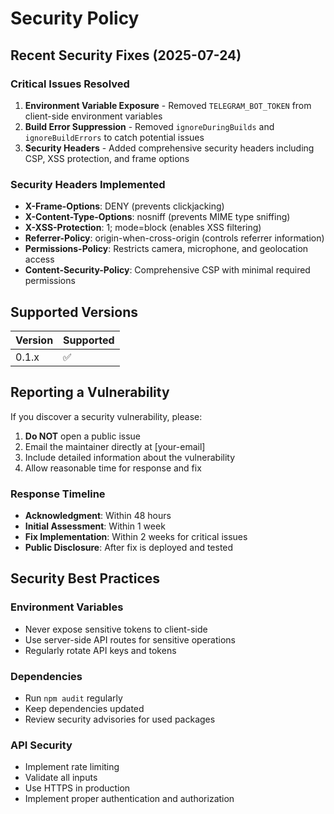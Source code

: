 # Security Policy

## Recent Security Fixes (2025-07-24)

### Critical Issues Resolved

1. **Environment Variable Exposure** - Removed `TELEGRAM_BOT_TOKEN` from client-side environment variables
2. **Build Error Suppression** - Removed `ignoreDuringBuilds` and `ignoreBuildErrors` to catch potential issues
3. **Security Headers** - Added comprehensive security headers including CSP, XSS protection, and frame options

### Security Headers Implemented

- **X-Frame-Options**: DENY (prevents clickjacking)
- **X-Content-Type-Options**: nosniff (prevents MIME type sniffing)
- **X-XSS-Protection**: 1; mode=block (enables XSS filtering)
- **Referrer-Policy**: origin-when-cross-origin (controls referrer information)
- **Permissions-Policy**: Restricts camera, microphone, and geolocation access
- **Content-Security-Policy**: Comprehensive CSP with minimal required permissions

## Supported Versions

| Version | Supported          |
| ------- | ------------------ |
| 0.1.x   | :white_check_mark: |

## Reporting a Vulnerability

If you discover a security vulnerability, please:

1. **Do NOT** open a public issue
2. Email the maintainer directly at [your-email]
3. Include detailed information about the vulnerability
4. Allow reasonable time for response and fix

### Response Timeline

- **Acknowledgment**: Within 48 hours
- **Initial Assessment**: Within 1 week
- **Fix Implementation**: Within 2 weeks for critical issues
- **Public Disclosure**: After fix is deployed and tested

## Security Best Practices

### Environment Variables
- Never expose sensitive tokens to client-side
- Use server-side API routes for sensitive operations
- Regularly rotate API keys and tokens

### Dependencies
- Run `npm audit` regularly
- Keep dependencies updated
- Review security advisories for used packages

### API Security
- Implement rate limiting
- Validate all inputs
- Use HTTPS in production
- Implement proper authentication and authorization
